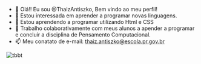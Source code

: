 - 👋 Olá!! Eu sou @ThaizAntiszko, Bem vindo ao meu perfil!
- 👀 Estou interessada em aprender a programar novas linguagens.
- 🌱 Estou aprendendo a programar utilizando Html e CSS
- 💞️ Trabalho colaborativamente com meus alunos a apender a  programar e concluir a disciplina de Pensamento Computacional.
- 📫 Meu conatato de e-mail: thaiz.antiszko@escola.pr.gov.br

![tbbt](https://tenor.com/pt-BR/view/mine-bigbang-sheldon-gif-14847286)
